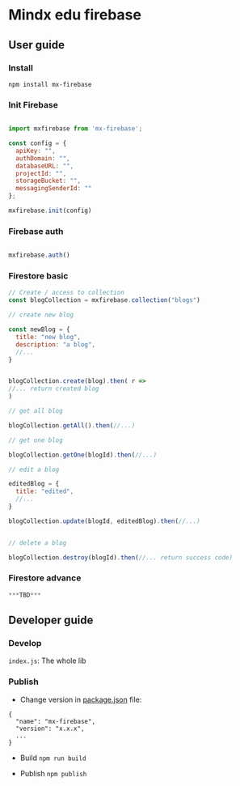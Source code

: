 # Mindx edu firebase
## User guide

### Install

``` 
npm install mx-firebase
```

### Init Firebase
``` js

import mxfirebase from 'mx-firebase';

const config = {
  apiKey: "",
  authDomain: "",
  databaseURL: "",
  projectId: "",
  storageBucket: "",
  messagingSenderId: ""
};

mxfirebase.init(config)

```

### Firebase auth
``` js

mxfirebase.auth() 

```

### Firestore basic
``` js
// Create / access to collection
const blogCollection = mxfirebase.collection("blogs")

// create new blog

const newBlog = {
  title: "new blog",
  description: "a blog",
  //...
}


blogCollection.create(blog).then( r => 
//... return created blog
)

// get all blog

blogCollection.getAll().then(//...)

// get one blog

blogCollection.getOne(blogId).then(//...)

// edit a blog

editedBlog = {
  title: "edited",
  //...
}

blogCollection.update(blogId, editedBlog).then(//...)


// delete a blog

blogCollection.destroy(blogId).then(//... return success code)

```

### Firestore advance

``` js
***TBD***

```

## Developer guide
### Develop
`index.js`: The whole lib
### Publish
- Change version in [package.json](package.json) file:
```
{
  "name": "mx-firebase",
  "version": "x.x.x",
  ...
}
```
- Build
`npm run build`

- Publish
`npm publish`